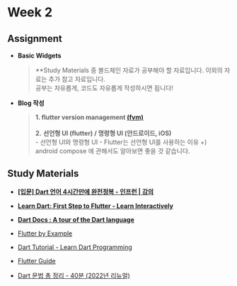 # Week 2
## Assignment
- **Basic Widgets**
    > **Study Materials 중 볼드체인 자료가 공부해야 할 자료입니다. 이외의 자료는 추가 참고 자료입니다. <br> 공부는 자유롭게, 코드도 자유롭게 작성하시면 됩니다! 

- **Blog 작성**
    
    > **1. flutter version management [(fvm)](https://fvm.app/)** <br>
    <br> **2.** **선언형 UI (flutter) / 명령형 UI (안드로이드, iOS)** <br>
         - 선언형 UI와 명령형 UI 
         - Flutter는 선언형 UI를 사용하는 이유
         +) android compose 에 관해서도 알아보면 좋을 것 같습니다.
    > 

## Study Materials
- [**[입문] Dart 언어 4시간만에 완전정복 - 인프런 | 강의**](https://www.inflearn.com/course/dart-%EC%96%B8%EC%96%B4-%EC%9E%85%EB%AC%B8)

- [**Learn Dart: First Step to Flutter - Learn Interactively**](https://www.educative.io/courses/learn-dart-first-step-to-flutter)

- [**Dart Docs : A tour of the Dart language**](https://dart.dev/guides/language/language-tour#generics)

- [Flutter by Example](https://flutterbyexample.com/)

- [Dart Tutorial - Learn Dart Programming](https://dart-tutorial.com/)

- [Flutter Guide](https://flutterguide.com/)

- [Dart 문법 총 정리 - 40분 (2022년 리뉴얼)](https://youtu.be/qUaou0HcpL4)
